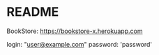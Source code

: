 # README

BookStore: https://bookstore-x.herokuapp.com

login: "user@example.com"
password: 'password'
